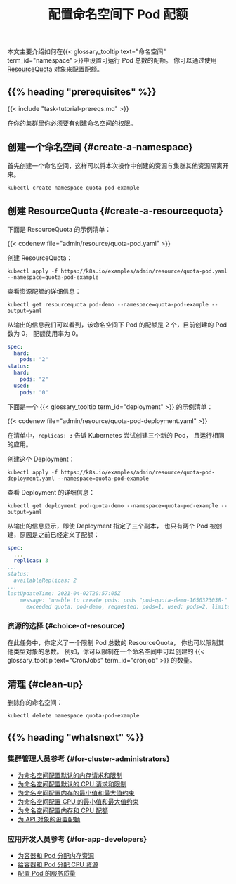 ﻿---
title: 配置命名空间下 Pod 配额
content_type: task
weight: 60
description: >-
  限制在命名空间中创建的 Pod 数量。
---



本文主要介绍如何在{{< glossary_tooltip text="命名空间" term_id="namespace" >}}中设置可运行 Pod 总数的配额。
你可以通过使用
[ResourceQuota](/zh-cn/docs/reference/kubernetes-api/policy-resources/resource-quota-v1/)
对象来配置配额。

## {{% heading "prerequisites" %}}

{{< include "task-tutorial-prereqs.md" >}}

在你的集群里你必须要有创建命名空间的权限。


## 创建一个命名空间  {#create-a-namespace}

首先创建一个命名空间，这样可以将本次操作中创建的资源与集群其他资源隔离开来。

```shell
kubectl create namespace quota-pod-example
```

## 创建 ResourceQuota {#create-a-resourcequota}

下面是 ResourceQuota 的示例清单：

{{< codenew file="admin/resource/quota-pod.yaml" >}}

创建 ResourceQuota：

```shell
kubectl apply -f https://k8s.io/examples/admin/resource/quota-pod.yaml --namespace=quota-pod-example
```

查看资源配额的详细信息：

```shell
kubectl get resourcequota pod-demo --namespace=quota-pod-example --output=yaml
```

从输出的信息我们可以看到，该命名空间下 Pod 的配额是 2 个，目前创建的 Pod 数为 0，
配额使用率为 0。

```yaml
spec:
  hard:
    pods: "2"
status:
  hard:
    pods: "2"
  used:
    pods: "0"
```

下面是一个 {{< glossary_tooltip term_id="deployment" >}} 的示例清单：

{{< codenew file="admin/resource/quota-pod-deployment.yaml" >}}

在清单中，`replicas: 3` 告诉 Kubernetes 尝试创建三个新的 Pod，
且运行相同的应用。

创建这个 Deployment：

```shell
kubectl apply -f https://k8s.io/examples/admin/resource/quota-pod-deployment.yaml --namespace=quota-pod-example
```

查看 Deployment 的详细信息：

```shell
kubectl get deployment pod-quota-demo --namespace=quota-pod-example --output=yaml
```

从输出的信息显示，即使 Deployment 指定了三个副本，
也只有两个 Pod 被创建，原因是之前已经定义了配额：

```yaml
spec:
  ...
  replicas: 3
...
status:
  availableReplicas: 2
...
lastUpdateTime: 2021-04-02T20:57:05Z
    message: 'unable to create pods: pods "pod-quota-demo-1650323038-" is forbidden:
      exceeded quota: pod-demo, requested: pods=1, used: pods=2, limited: pods=2'
```

### 资源的选择  {#choice-of-resource}
在此任务中，你定义了一个限制 Pod 总数的 ResourceQuota，
你也可以限制其他类型对象的总数。
例如，你可以限制在一个命名空间中可以创建的 {{< glossary_tooltip text="CronJobs" term_id="cronjob" >}} 的数量。

## 清理 {#clean-up}

删除你的命名空间：

```shell
kubectl delete namespace quota-pod-example
```

## {{% heading "whatsnext" %}}

### 集群管理人员参考 {#for-cluster-administrators}

* [为命名空间配置默认的内存请求和限制](/zh-cn/docs/tasks/administer-cluster/manage-resources/memory-default-namespace/)
* [为命名空间配置默认的 CPU 请求和限制](/zh-cn/docs/tasks/administer-cluster/manage-resources/cpu-default-namespace/)
* [为命名空间配置内存的最小值和最大值约束](/zh-cn/docs/tasks/administer-cluster/manage-resources/memory-constraint-namespace/)
* [为命名空间配置 CPU 的最小值和最大值约束](/zh-cn/docs/tasks/administer-cluster/manage-resources/cpu-constraint-namespace/)
* [为命名空间配置内存和 CPU 配额](/zh-cn/docs/tasks/administer-cluster/manage-resources/quota-memory-cpu-namespace/)
* [为 API 对象的设置配额](/zh-cn/docs/tasks/administer-cluster/quota-api-object/)

### 应用开发人员参考 {#for-app-developers}

* [为容器和 Pod 分配内存资源](/zh-cn/docs/tasks/configure-pod-container/assign-memory-resource/)
* [给容器和 Pod 分配 CPU 资源](/zh-cn/docs/tasks/configure-pod-container/assign-cpu-resource/)
* [配置 Pod 的服务质量](/zh-cn/docs/tasks/configure-pod-container/quality-service-pod/)
